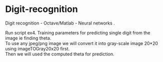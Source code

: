 # Digit-recognition
Digit recognition - Octave/Matlab - Neural networks .<br>

Run script ex4.
Training parameters for predicting single digit from the image ie finding theta. <br>
To use any jpeg/png image we will convert it into gray-scale image 20*20 using imageTOGray20x20 first. <br>
Then we will used the computed theta for prediction. <Br>

